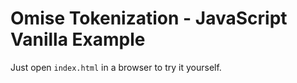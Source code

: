 # Omise Tokenization - JavaScript Vanilla Example

Just open `index.html` in a browser to try it yourself.
